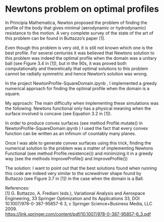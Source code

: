 # Newtons problem on optimal profiles

In Principia Mathematica, Newton proposed the problem of finding the profile of the body that gives minimal (aerodynamic or hydrodynamic) resistance to the motion. A very complete survey of the state of the art of this problem can be found in Buttazzo’s paper [1].

Even though this problem is very old, it is still not known which one is the best profile. For several centuries it was believed that Newtons solution to this problem was indeed the optimal profile when the domain was a unitary ball (see Figure 3.4 in [1]), but in the 90s, it was proved both computationally and theoretically that optimal solutions to this problem cannot be radially symmetric and hence Newton’s solution was wrong. 

In the project NewtonProfile-SquareDomain.ipynb , I implemented a greedy numerical approach for finding the optimal profile when the domain is a square. 

My approach: 
The main difficulty when implementing these simulations was the following: Newtons functional only has a physical meaning when the surface involved is concave (see Equation 3.2 in [1]). 

In order to produce convex surfaces (see method Profile.mutate() in NewtonProfile-SquareDomain.ipynb ) I used the fact that every convex function can be written as an infimum of countably many planes. 

Once I was able to generate convex surfaces using this trick, finding the numerical solution to the problem was a matter of implementing Newtons Functional (see method Profile.resistence()) and minimizing it in a greedy way (see the methods ImproveProfile() and ImproveProfile())


The solution:
I want to point out that the best solutions found when running this code are indeed very similar to the screwdriver shape found by Buttazzo (see Figure 3.7 in [1]) in the case when the domain is a Ball.





References:							
[1] G. Buttazzo, A. Frediani (eds.), Variational Analysis and Aerospace Engineering, 33 Springer Optimization and Its Applications 33, DOI 10.1007/978-0-387-95857-6 3, c Springer Science+Business Media, LLC 2009.  
https://link.springer.com/content/pdf/10.1007/978-0-387-95857-6_3.pdf	
